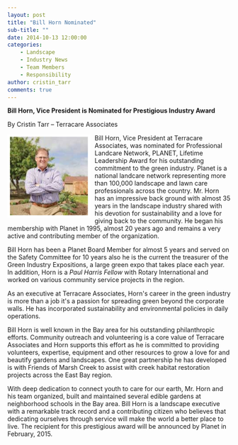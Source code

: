 ```yaml
---
layout: post
title: "Bill Horn Nominated"
sub-title: ""
date: 2014-10-13 12:00:00
categories: 
    - Landscape
    - Industry News
    - Team Members
    - Responsibility
author: cristin_tarr
comments: true
---
```


**Bill Horn, Vice President is Nominated for Prestigious Industry Award**

By Cristin Tarr – Terracare Associates

<img src="/images/blog/bill_horn_in_garden.jpg" alt="Bill Horn in his garden" style="float:left; border: 5px solid white; margin-right: 10px;">

Bill Horn, Vice President at Terracare Associates, was nominated for Professional Landcare Network, PLANET, Lifetime Leadership Award for his outstanding commitment to the green industry. Planet is a national landcare network representing more than 100,000 landscape and lawn care professionals across the country. Mr. Horn has an impressive back ground with almost 35 years in the landscape industry shared with his devotion for sustainability and a love for giving back to the community. He began his membership with Planet in 1995, almost 20 years ago and remains a very active and contributing member of the organization.

Bill Horn has been a Planet Board Member for almost 5 years and served on the Safety Committee for 10 years also he is the current the treasurer of the Green Industry Expositions, a large green expo that takes place each year.  In addition, Horn is a _Paul Harris Fellow_ with Rotary International and worked on various community service projects in the region.

As an executive at Terracare Associates, Horn's career in the green industry is more than a job it's a passion for spreading green beyond the corporate walls. He has incorporated sustainability and environmental policies in daily operations.

Bill Horn is well known in the Bay area for his outstanding philanthropic efforts. Community outreach and volunteering is a core value of Terracare Associates and Horn supports this effort as he is committed to providing volunteers, expertise, equipment and other resources to grow a love for and beautify gardens and landscapes. One great partnership he has developed is with Friends of Marsh Creek to assist with creek habitat restoration projects across the East Bay region. 

With deep dedication to connect youth to care for our earth, Mr. Horn and his team organized, built and maintained several edible gardens at neighborhood schools in the Bay area.  Bill Horn is a landscape executive with a remarkable track record and a contributing citizen who believes that dedicating ourselves through service will make the world a better place to live.  The recipient for this prestigious award will be announced by Planet in February, 2015.
